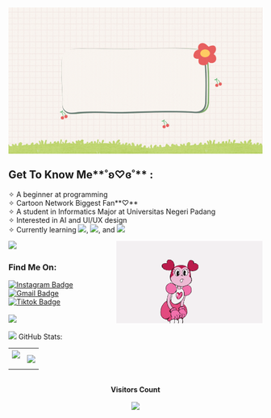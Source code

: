 <img align="center" src="https://github.com/setyacarinaa/setyacarinaa/blob/main/W.gif" width="900" height="290"/>

## Get To Know Me**˚ʚ♡ɞ˚**  :
✧   A beginner at programming<br>
✧   Cartoon Network Biggest Fan**♡**<br>
✧   A student in Informatics Major at Universitas Negeri Padang<br>
✧   Interested in AI and UI/UX design<br>
✧   Currently learning <img src="https://img.shields.io/badge/C-magenta?style=plastic&logo=c&logoColor=pink" />, <img src="https://img.shields.io/badge/C++-magenta?style=plastic&logo=c++&logoColor=pink" />, and <img src="https://img.shields.io/badge/Python-magenta?style=plastic&logo=c++&logoColor=pink" /><br>

<img src="https://user-images.githubusercontent.com/73097560/115834477-dbab4500-a447-11eb-908a-139a6edaec5c.gif">
<img src="https://github.com/setyacarinaa/setyacarinaa/blob/main/spinel(1).gif" align="right" width="290">

### Find Me On: <br>
<div id="badges">
<a href="https://instagram.com/setyacarinaa" target="_blank">
  <img src="https://img.shields.io/badge/Instagram-purple?style=plastic&logo=instagram&logoColor=white" alt="Instagram Badge" height="35" width="150"/>
</a> <br> 
<a href="mailto:carinasetya@gmail.com" target="_blank">
  <img src="https://img.shields.io/badge/gmail-deeppink?style=plastic&logo=gmail&logoColor=white" alt="Gmail Badge"  height="35" width="150" />
</a> <br>
<a href="https://www.tiktok.com/@setyacarinaaa?_t=8hxSErcZwSw&_r=1" target="_blank">
  <img src="https://img.shields.io/badge/tiktok-magenta?style=plastic&logo=Tiktok&logoColor=white" alt="Tiktok Badge" height="35" width="150" />
</a> <br> <br>

<img src="https://user-images.githubusercontent.com/73097560/115834477-dbab4500-a447-11eb-908a-139a6edaec5c.gif">
</a> 
</div>

<picture> <img src = "https://github.com/7oSkaaa/7oSkaaa/blob/main/Images/Statistics.gif?raw=true" width = 50px>  </picture> GitHub Stats:
<table align="center">
  <tr>
    <td><img width="500p" align="center" src="https://awesome-github-stats.azurewebsites.net/user-stats/setyacarinaa?cardType=github&theme=omni&hide_border=false&include_all_commits=false&count_private=true"><br><br>
<!---      <img align="center" src="https://github-readme-streak-stats.herokuapp.com/?user=setyacarinaa&theme=omni&hide_border=false"> --->
    </td>
    <td><img width="500p" align="center" src="https://github-readme-stats.vercel.app/api/top-langs/?username=setyacarinaa&theme=omni&hide_border=false&include_all_commits=false&count_private=true&layout=compact"></td>
  </tr>
</table>

<br>
<div align="center">
 <b style = {font-weight: 3000}>Visitors Count</b>
<p align="center"><img align="center" src="https://profile-counter.glitch.me/{setyacarinaa}/count.svg" /></p> 
<br>
</div>

<!---
setyacarinaa/setyacarinaa is a ✨ special ✨ repository because its `README.md` (this file) appears on your GitHub profile.
You can click the Preview link to take a look at your changes.
--->

